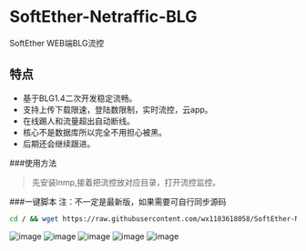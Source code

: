 # SoftEther-Netraffic-BLG
SoftEther WEB端BLG流控

## 特点
- 基于BLG1.4二次开发稳定流畅。
- 支持上传下载限速，登陆数限制，实时流控，云app。
- 在线踢人和流量超出自动断线。
- 核心不是数据库所以完全不用担心被黑。
- 后期还会继续跟进。

###使用方法
> 先安装lnmp,接着把流控放对应目录，打开流控监控。 

###一键脚本
注：不一定是最新版，如果需要可自行同步源码

``` sh
cd / && wget https://raw.githubusercontent.com/wx1183618058/SoftEther-Netraffic-BLG/master/web.sh && chmod 777 web.sh && ./web.sh
```

![image](https://github.com/wx1183618058/SoftEther-Netraffic-BLG/blob/master/1.PNG)
![image](https://github.com/wx1183618058/SoftEther-Netraffic-BLG/blob/master/2.PNG)
![image](https://github.com/wx1183618058/SoftEther-Netraffic-BLG/blob/master/3.PNG)
![image](https://github.com/wx1183618058/SoftEther-Netraffic-BLG/blob/master/4.PNG)
![image](https://github.com/wx1183618058/SoftEther-Netraffic-BLG/blob/master/5.PNG)